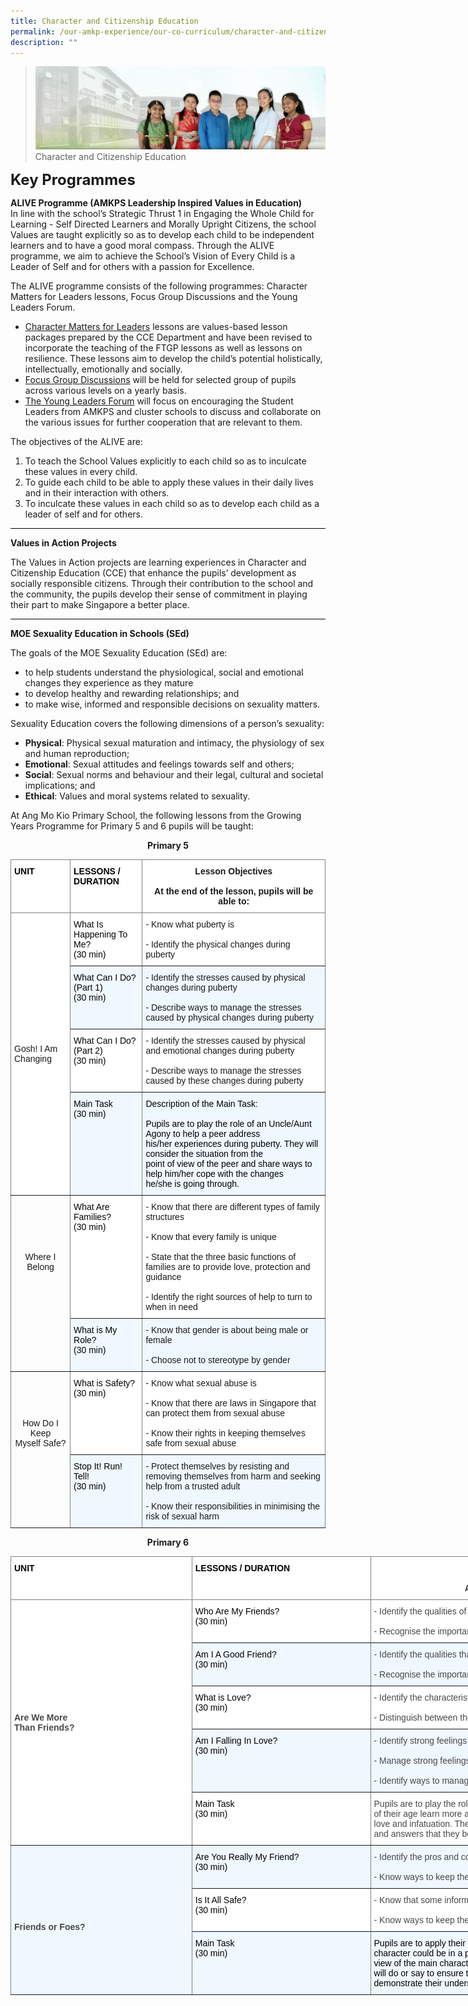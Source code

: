 ```yaml
---
title: Character and Citizenship Education
permalink: /our-amkp-experience/our-co-curriculum/character-and-citizenship-education
description: ""
---
```

>![](/images/About%20Us/banner2-with%20bg.jpg)
>Character and Citizenship Education

**<font size="5">Key Programmes</font>**

**ALIVE Programme (AMKPS Leadership Inspired Values in Education)**<br>
In line with the school’s Strategic Thrust 1 in Engaging the Whole Child for Learning - Self Directed Learners and Morally Upright Citizens, the school Values are taught explicitly so as to develop each child to be independent learners and to have a good moral compass.  Through the ALIVE programme, we aim to achieve the School’s Vision of Every Child is a Leader of Self and for others with a passion for Excellence.

The ALIVE programme consists of the following programmes: Character Matters for Leaders lessons, Focus Group Discussions and the Young Leaders Forum.

* <u>Character Matters for Leaders</u> lessons are values-based lesson packages prepared by the CCE Department and have been revised to incorporate the teaching of the FTGP lessons as well as lessons on resilience. These lessons aim to develop the child’s potential holistically, intellectually, emotionally and socially.
* <u>Focus Group Discussions</u> will be held for selected group of pupils across various levels on a yearly basis.
* <u>The Young Leaders Forum</u> will focus on encouraging the Student Leaders from AMKPS and cluster schools to discuss and collaborate on the various issues for further cooperation that are relevant to them.

The objectives of the ALIVE are:

1. To teach the School Values explicitly to each child so as to inculcate these values in every child.
2. To guide each child to be able to apply these values in their daily lives and in their interaction with others.
3. To inculcate these values in each child so as to develop each child as a leader of self and for others.

<hr style="height:1px;border-width:0;color:gray;background-color:black">

**Values in Action Projects**

The Values in Action projects are learning experiences in Character and Citizenship Education (CCE) that enhance the pupils’ development as socially responsible citizens. Through their contribution to the school and the community, the pupils develop their sense of commitment in playing their part to make Singapore a better place.

<hr style="height:1px;border-width:0;color:gray;background-color:black">

**MOE Sexuality Education in Schools (SEd)**

The goals of the MOE Sexuality Education (SEd) are:

* to help students understand the physiological, social and emotional changes they experience as they mature
* to develop healthy and rewarding relationships; and
* to make wise, informed and responsible decisions on sexuality matters.

Sexuality Education covers the following dimensions of a person’s sexuality:

* **Physical**: Physical sexual maturation and intimacy, the physiology of sex and human reproduction;
* **Emotional**: Sexual attitudes and feelings towards self and others;
* **Social**: Sexual norms and behaviour and their legal, cultural and societal implications; and
* **Ethical**: Values and moral systems related to sexuality.

At Ang Mo Kio Primary School, the following lessons from the Growing Years Programme for Primary 5 and 6 pupils will be taught:

**<center>Primary 5</center>**
<style type="text/css">
.tg  {border-collapse:collapse;border-spacing:0;}
.tg td{border-color:black;border-style:solid;border-width:1px;font-family:Arial, sans-serif;font-size:14px;
  overflow:hidden;padding:10px 5px;word-break:normal;}
.tg th{border-color:black;border-style:solid;border-width:1px;font-family:Arial, sans-serif;font-size:14px;
  font-weight:normal;overflow:hidden;padding:10px 5px;word-break:normal;}
.tg .tg-fyfk{background-color:#FFF;border-color:inherit;font-weight:bold;text-align:center;vertical-align:top}
.tg .tg-c3ow{border-color:inherit;text-align:center;vertical-align:top}
.tg .tg-l5mr{background-color:#EFF7FF;border-color:inherit;text-align:left;vertical-align:top}
.tg .tg-jxgv{background-color:#FFF;border-color:inherit;text-align:left;vertical-align:top}
.tg .tg-w0la{background-color:#FFF;border-color:inherit;color:#000000;font-weight:bold;text-align:left;vertical-align:top}
.tg .tg-mfxt{background-color:#ffffff;border-color:inherit;text-align:left;vertical-align:middle}
</style>
<table class="tg">
<thead>
  <tr>
    <th class="tg-w0la">UNIT</th>
    <th class="tg-w0la">LESSONS / DURATION</th>
    <th class="tg-fyfk">Lesson Objectives<br><br>At the end of the lesson, pupils will be able to:</th>
  </tr>
</thead>
<tbody>
  <tr>
    <td class="tg-mfxt" rowspan="4">Gosh! I Am Changing</td>
    <td class="tg-jxgv"><span style="font-weight:400;color:#000">What Is Happening To Me?</span><br><span style="font-weight:400;color:#000">(30 min)</span></td>
    <td class="tg-jxgv">- Know what puberty is<br><br>- Identify the physical changes during puberty</td>
  </tr>
  <tr>
    <td class="tg-l5mr"><span style="font-weight:400;color:#000">What Can I Do? (Part 1)</span><br><span style="font-weight:400;color:#000"> (30 min)</span></td>
    <td class="tg-l5mr">- Identify the stresses caused by physical changes during puberty<br><br>- Describe ways to manage the stresses caused by physical changes during puberty</td>
  </tr>
  <tr>
    <td class="tg-jxgv"><span style="font-weight:400;color:#000">What Can I Do? (Part 2)</span><br><span style="font-weight:400;color:#000"> (30 min)</span></td>
    <td class="tg-jxgv">- Identify the stresses caused by physical and emotional changes during puberty<br><br>- Describe ways to manage the stresses caused by these changes during puberty</td>
  </tr>
  <tr>
    <td class="tg-l5mr"><span style="font-weight:400;color:#000">Main Task</span><br><span style="font-weight:400;color:#000">(30 min)</span></td>
    <td class="tg-l5mr"><span style="font-weight:400;color:#000">Description of the Main Task:</span><br><br><span style="font-weight:400;color:#000">Pupils are to play the role of an Uncle/Aunt Agony </span><span style="color:#000">to help a peer address</span><br><span style="color:#000">his/her experiences during puberty. They will consider the situation from the </span><br><span style="color:#000">point of view of the peer and share ways to help him/her cope with the changes </span><br><span style="font-weight:400;color:#000">he/she is going through.</span></td>
  </tr>
  <tr>
    <td class="tg-c3ow" rowspan="2"><br><br><br><br><br>Where I Belong</td>
    <td class="tg-jxgv"><span style="font-weight:400;color:#000">What Are Families?</span><br><span style="font-weight:400;color:#000">(30 min)</span><br></td>
    <td class="tg-jxgv"> - Know that there are different types of family structures<br><br> - Know that every family is unique<br><br> - State that the three basic functions of families are to provide love, protection and guidance<br><br> - Identify the right sources of help to turn to when in need</td>
  </tr>
  <tr>
    <td class="tg-l5mr"><span style="font-weight:400;color:#000">What is My Role?</span><br><span style="font-weight:400;color:#000"> (30 min)</span></td>
    <td class="tg-l5mr"> - Know that gender is about being male or female<br><br> - Choose not to stereotype by gender</td>
  </tr>
  <tr>
    <td class="tg-c3ow" rowspan="2"><br><br><br><br>How Do I Keep <br>Myself Safe?<br></td>
    <td class="tg-jxgv"><span style="font-weight:400;color:#000">What is Safety?</span><br><span style="font-weight:400;color:#000">(30 min)</span></td>
    <td class="tg-jxgv"> - Know what sexual abuse is<br><br> - Know that there are laws in Singapore that can protect them from sexual abuse<br><br> - Know their rights in keeping themselves safe from sexual abuse</td>
  </tr>
  <tr>
    <td class="tg-l5mr"><span style="font-weight:400;color:#000">Stop It! Run! Tell!</span><br><span style="font-weight:400;color:#000">(30 min)</span></td>
    <td class="tg-l5mr"> - Protect themselves by resisting and removing themselves from harm and seeking help from a trusted adult<br><br> - Know their responsibilities in minimising the risk of sexual harm</td>
  </tr>
</tbody>
</table>

**<center>Primary 6</center>**
<style type="text/css">
.tg  {border-collapse:collapse;border-spacing:0;}
.tg td{border-color:black;border-style:solid;border-width:1px;font-family:Arial, sans-serif;font-size:14px;
  overflow:hidden;padding:10px 5px;word-break:normal;}
.tg th{border-color:black;border-style:solid;border-width:1px;font-family:Arial, sans-serif;font-size:14px;
  font-weight:normal;overflow:hidden;padding:10px 5px;word-break:normal;}
.tg .tg-nq8e{background-color:#FFF;border-color:inherit;color:#484848;font-weight:bold;text-align:left;vertical-align:top}
.tg .tg-lvf6{background-color:#FFF;border-color:inherit;color:#484848;font-weight:bold;text-align:left;vertical-align:middle}
.tg .tg-acgv{background-color:#FFF;border-color:inherit;color:#484848;text-align:left;vertical-align:top}
.tg .tg-3ugf{background-color:#FFF;border-color:inherit;color:#323232;font-weight:bold;text-align:center;vertical-align:top}
.tg .tg-a2ml{background-color:#EFF7FF;border-color:inherit;color:#484848;text-align:left;vertical-align:top}
.tg .tg-2j30{background-color:#EFF7FF;border-color:inherit;color:#484848;font-weight:bold;text-align:left;vertical-align:top}
</style>
<table class="tg" style="undefined;table-layout: fixed; width: 1186px">
<colgroup>
<col style="width: 290px">
<col style="width: 286px">
<col style="width: 610px">
</colgroup>
<thead>
  <tr>
    <th class="tg-nq8e"><span style="font-weight:bold;color:#000;background-color:#FFF">UNIT</span></th>
    <th class="tg-nq8e"><span style="font-weight:bold;color:#000;background-color:#FFF">LESSONS / DURATION</span></th>
    <th class="tg-3ugf"><span style="font-weight:bold;color:#323232;background-color:#FFF">Lesson Objectives</span><br><br><span style="font-weight:bold;color:#323232;background-color:#FFF">At the end of the lesson, pupils will be able to:</span></th>
  </tr>
</thead>
<tbody>
  <tr>
    <td class="tg-lvf6" rowspan="5"><span style="background-color:#FFF">Are We More</span><br><span style="background-color:#FFF">Than Friends?</span></td>
    <td class="tg-acgv"><span style="font-weight:400;font-style:inherit;color:#000">Who Are My Friends?</span><br><span style="font-weight:inherit;font-style:inherit;color:#000">(30 min)</span><br></td>
    <td class="tg-acgv"><span style="background-color:#FFF">- Identify the qualities of a healthy friendship</span><br><br><span style="background-color:#FFF">- Recognise the importance of making wise choices in friendship</span></td>
  </tr>
  <tr>
    <td class="tg-a2ml"><span style="font-weight:400;font-style:inherit;color:#000">Am I A Good Friend?</span><br><span style="font-weight:400;font-style:inherit;color:#000">(30 min)</span></td>
    <td class="tg-a2ml"><span style="background-color:#EFF7FF">- Identify the qualities that they have as a friend</span><br><br><span style="background-color:#EFF7FF">- Recognise the importance of developing in oneself the qualities of a good friend</span></td>
  </tr>
  <tr>
    <td class="tg-acgv"><span style="font-weight:400;font-style:inherit;color:#000">What is Love?</span><br><span style="font-weight:400;font-style:inherit;color:#000">(30 min)</span></td>
    <td class="tg-acgv"><span style="background-color:#FFF">- Identify the characteristics of love and infatuation</span><br><br><span style="background-color:#FFF">- Distinguish between the characteristics of love versus infatuation</span></td>
  </tr>
  <tr>
    <td class="tg-a2ml"><span style="font-weight:400;font-style:inherit;color:#000">Am I Falling In Love?</span><br><span style="font-weight:inherit;font-style:inherit;color:#000">(30 min)</span><br></td>
    <td class="tg-a2ml"><span style="background-color:#EFF7FF">- Identify strong feelings arising from infatuation.</span><br><br><span style="background-color:#EFF7FF">- Manage strong feelings arising from infatuation</span><br><br><span style="background-color:#EFF7FF">- Identify ways to manage and cope with teasing from peers</span></td>
  </tr>
  <tr>
    <td class="tg-acgv"><span style="font-weight:400;font-style:inherit;color:#000">Main Task</span><br><span style="font-weight:inherit;font-style:inherit;color:#000">(30 min)</span></td>
    <td class="tg-acgv"><span style="background-color:#FFF">Pupils are to play the role of a game designer who wants to create a board game to help pupils of their age learn more about the Big Idea of Relationships, specifically on family, friendships, love and infatuation. They will consider the issues that their peers would face and craft questions and answers that they believe their peers would benefit most from knowing.</span></td>
  </tr>
  <tr>
    <td class="tg-2j30" rowspan="3"><br><br><br><br><br><br><br><span style="background-color:#EFF7FF">Friends or Foes?</span><br><br></td>
    <td class="tg-a2ml"><span style="font-weight:400;font-style:inherit;color:#000">Are You Really My Friend?</span><br><span style="font-weight:400;font-style:inherit;color:#000">(30 min)</span></td>
    <td class="tg-a2ml"><span style="background-color:#EFF7FF">- Identify the pros and cons of forming relationships through social networking websites</span><br><br><span style="background-color:#EFF7FF">- Know ways to keep themselves safe when using social networking websites</span></td>
  </tr>
  <tr>
    <td class="tg-acgv"><span style="font-weight:400;font-style:inherit;color:#000">Is It All Safe?</span><br><span style="font-weight:400;font-style:inherit;color:#000">(30 min)</span></td>
    <td class="tg-acgv"><span style="background-color:#FFF">- Know that some information (like pornography) received through the Internet may be harmful</span><br><br><span style="background-color:#FFF">- Know ways to keep themselves safe when using the Internet</span></td>
  </tr>
  <tr>
    <td class="tg-a2ml"><span style="font-weight:400;font-style:inherit;color:#000">Main Task</span><br><span style="font-weight:400;font-style:inherit;color:#000">(30 min)</span></td>
    <td class="tg-a2ml"><span style="font-weight:400;font-style:inherit;color:#000">Pupils are to apply their understanding of Safety in a variety of scenarios where the main character could be in a precarious situation. They will consider the situation from the point of view of the main character, discuss what they think and feel about the situation and what they will do or say to ensure their safety. These scenarios will provide pupils with the opportunity to demonstrate their understanding of Safety and that safety is a right and a responsibility.</span></td>
  </tr>
</tbody>
</table>